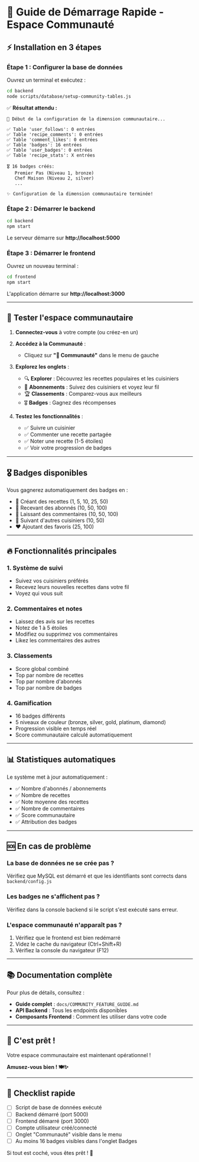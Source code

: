 # 🚀 Guide de Démarrage Rapide - Espace Communauté

## ⚡ Installation en 3 étapes

### Étape 1 : Configurer la base de données

Ouvrez un terminal et exécutez :

```bash
cd backend
node scripts/database/setup-community-tables.js
```

✅ **Résultat attendu :**
```
🚀 Début de la configuration de la dimension communautaire...

✅ Table 'user_follows': 0 entrées
✅ Table 'recipe_comments': 0 entrées
✅ Table 'comment_likes': 0 entrées
✅ Table 'badges': 16 entrées
✅ Table 'user_badges': 0 entrées
✅ Table 'recipe_stats': X entrées

🎖️ 16 badges créés:
   Premier Pas (Niveau 1, bronze)
   Chef Maison (Niveau 2, silver)
   ...

✨ Configuration de la dimension communautaire terminée!
```

### Étape 2 : Démarrer le backend

```bash
cd backend
npm start
```

Le serveur démarre sur **http://localhost:5000**

### Étape 3 : Démarrer le frontend

Ouvrez un nouveau terminal :

```bash
cd frontend
npm start
```

L'application démarre sur **http://localhost:3000**

---

## 🎯 Tester l'espace communautaire

1. **Connectez-vous** à votre compte (ou créez-en un)

2. **Accédez à la Communauté** :
   - Cliquez sur **"🌟 Communauté"** dans le menu de gauche

3. **Explorez les onglets** :
   - 🔍 **Explorer** : Découvrez les recettes populaires et les cuisiniers
   - 🤝 **Abonnements** : Suivez des cuisiniers et voyez leur fil
   - 🏆 **Classements** : Comparez-vous aux meilleurs
   - 🎖️ **Badges** : Gagnez des récompenses

4. **Testez les fonctionnalités** :
   - ✅ Suivre un cuisinier
   - ✅ Commenter une recette partagée
   - ✅ Noter une recette (1-5 étoiles)
   - ✅ Voir votre progression de badges

---

## 🎖️ Badges disponibles

Vous gagnerez automatiquement des badges en :
- 🍳 Créant des recettes (1, 5, 10, 25, 50)
- 👥 Recevant des abonnés (10, 50, 100)
- 💬 Laissant des commentaires (10, 50, 100)
- 🤝 Suivant d'autres cuisiniers (10, 50)
- ❤️ Ajoutant des favoris (25, 100)

---

## 🔥 Fonctionnalités principales

### 1. Système de suivi
- Suivez vos cuisiniers préférés
- Recevez leurs nouvelles recettes dans votre fil
- Voyez qui vous suit

### 2. Commentaires et notes
- Laissez des avis sur les recettes
- Notez de 1 à 5 étoiles
- Modifiez ou supprimez vos commentaires
- Likez les commentaires des autres

### 3. Classements
- Score global combiné
- Top par nombre de recettes
- Top par nombre d'abonnés
- Top par nombre de badges

### 4. Gamification
- 16 badges différents
- 5 niveaux de couleur (bronze, silver, gold, platinum, diamond)
- Progression visible en temps réel
- Score communautaire calculé automatiquement

---

## 📊 Statistiques automatiques

Le système met à jour automatiquement :
- ✅ Nombre d'abonnés / abonnements
- ✅ Nombre de recettes
- ✅ Note moyenne des recettes
- ✅ Nombre de commentaires
- ✅ Score communautaire
- ✅ Attribution des badges

---

## 🆘 En cas de problème

### La base de données ne se crée pas ?

Vérifiez que MySQL est démarré et que les identifiants sont corrects dans `backend/config.js`

### Les badges ne s'affichent pas ?

Vérifiez dans la console backend si le script s'est exécuté sans erreur.

### L'espace communauté n'apparaît pas ?

1. Vérifiez que le frontend est bien redémarré
2. Videz le cache du navigateur (Ctrl+Shift+R)
3. Vérifiez la console du navigateur (F12)

---

## 📚 Documentation complète

Pour plus de détails, consultez :
- **Guide complet** : `docs/COMMUNITY_FEATURE_GUIDE.md`
- **API Backend** : Tous les endpoints disponibles
- **Composants Frontend** : Comment les utiliser dans votre code

---

## 🎉 C'est prêt !

Votre espace communautaire est maintenant opérationnel ! 

**Amusez-vous bien ! 🍽️✨**

---

## 📌 Checklist rapide

- [ ] Script de base de données exécuté
- [ ] Backend démarré (port 5000)
- [ ] Frontend démarré (port 3000)
- [ ] Compte utilisateur créé/connecté
- [ ] Onglet "Communauté" visible dans le menu
- [ ] Au moins 16 badges visibles dans l'onglet Badges

Si tout est coché, vous êtes prêt ! 🚀

